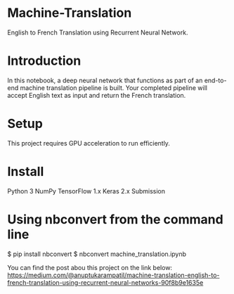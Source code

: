 # Machine-Translation
English to French Translation using Recurrent Neural Network. 

# Introduction
In this notebook, a deep neural network that functions as part of an end-to-end machine translation pipeline is built. Your completed pipeline will accept English text as input and return the French translation.

# Setup
This project requires GPU acceleration to run efficiently.


# Install
Python 3
NumPy
TensorFlow 1.x
Keras 2.x
Submission


# Using nbconvert from the command line
$ pip install nbconvert $ nbconvert machine_translation.ipynb


You can find the post abou this project on the link below:
https://medium.com/@anuptukarampatil/machine-translation-english-to-french-translation-using-recurrent-neural-networks-90f8b9e1635e
